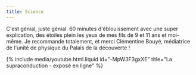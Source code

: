 ```yaml
---
title: Science
---
```


C'est génial, juste génial. 60 minutes d'éblouissement avec une super explication, des étoiles plein les yeux de mes fils de 9 et 11 ans et moi-même. Je recommande totalement, et merci Clémentine Bouyé, médiatrice de l'unité de physique du Palais de la découverte !

{% include media/youtube.html.liquid id="-MpW3F3gxXE" title="La supraconduction - exposé en ligne" %}
